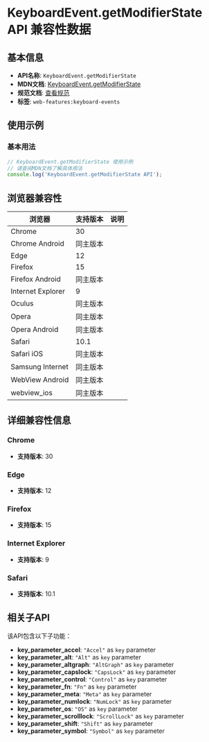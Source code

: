 # KeyboardEvent.getModifierState API 兼容性数据

## 基本信息

- **API名称**: `KeyboardEvent.getModifierState`
- **MDN文档**: [KeyboardEvent.getModifierState](https://developer.mozilla.org/docs/Web/API/KeyboardEvent/getModifierState)
- **规范文档**: [查看规范](https://w3c.github.io/uievents/#dom-keyboardevent-getmodifierstate)
- **标签**: `web-features:keyboard-events`

## 使用示例

### 基本用法

```javascript
// KeyboardEvent.getModifierState 使用示例
// 请查阅MDN文档了解具体用法
console.log('KeyboardEvent.getModifierState API');
```

## 浏览器兼容性

| 浏览器 | 支持版本 | 说明 |
|--------|----------|------|
| Chrome | 30 |  |
| Chrome Android | 同主版本 |  |
| Edge | 12 |  |
| Firefox | 15 |  |
| Firefox Android | 同主版本 |  |
| Internet Explorer | 9 |  |
| Oculus | 同主版本 |  |
| Opera | 同主版本 |  |
| Opera Android | 同主版本 |  |
| Safari | 10.1 |  |
| Safari iOS | 同主版本 |  |
| Samsung Internet | 同主版本 |  |
| WebView Android | 同主版本 |  |
| webview_ios | 同主版本 |  |

## 详细兼容性信息

### Chrome

- **支持版本**: 30

### Edge

- **支持版本**: 12

### Firefox

- **支持版本**: 15

### Internet Explorer

- **支持版本**: 9

### Safari

- **支持版本**: 10.1

## 相关子API

该API包含以下子功能：

- **key_parameter_accel**: `"Accel"` as `key` parameter
- **key_parameter_alt**: `"Alt"` as `key` parameter
- **key_parameter_altgraph**: `"AltGraph"` as `key` parameter
- **key_parameter_capslock**: `"CapsLock"` as `key` parameter
- **key_parameter_control**: `"Control"` as `key` parameter
- **key_parameter_fn**: `"Fn"` as `key` parameter
- **key_parameter_meta**: `"Meta"` as `key` parameter
- **key_parameter_numlock**: `"NumLock"` as `key` parameter
- **key_parameter_os**: `"OS"` as `key` parameter
- **key_parameter_scrolllock**: `"ScrollLock"` as `key` parameter
- **key_parameter_shift**: `"Shift"` as `key` parameter
- **key_parameter_symbol**: `"Symbol"` as `key` parameter

